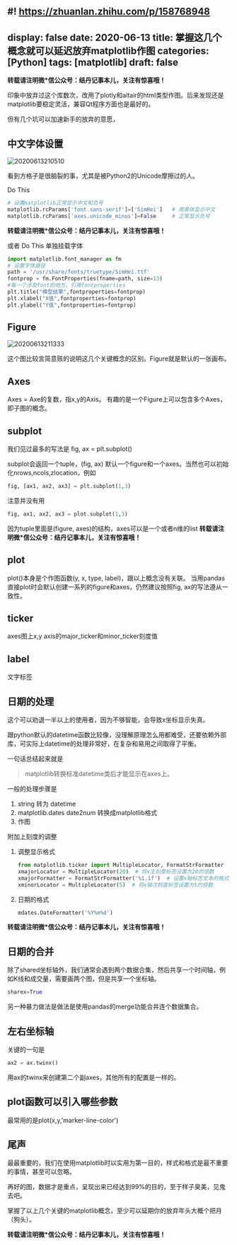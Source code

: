 #! https://zhuanlan.zhihu.com/p/158768948
---
display: false
date: 2020-06-13
title:  掌握这几个概念就可以延迟放弃matplotlib作图
categories: [Python]
tags: [matplotlib]
draft: false
---
**转载请注明微*信公众号：结丹记事本儿，关注有惊喜哦！**

印象中放弃过这个库数次，改用了plotly和altair的html类型作图。后来发现还是matplotlib要稳定灵活，兼容Qt程序方面也是最好的。

但有几个坑可以加速新手的放弃的意愿，

## 中文字体设置
![20200613210510](https://cdn.jsdelivr.net/gh/leeleilei/leeleilei.github.io/assets/images/20200613210510.png)

看到方格子是很脑裂的事，尤其是被Python2的Unicode摩擦过的人。

Do This
```python
# 设置matplotlib正常显示中文和负号
matplotlib.rcParams['font.sans-serif']=['SimHei']   # 用黑体显示中文
matplotlib.rcParams['axes.unicode_minus']=False     # 正常显示负号
```
**转载请注明微*信公众号：结丹记事本儿，关注有惊喜哦！**

或者 Do This 单独挂载字体
```python
import matplotlib.font_manager as fm
# 设置字体路径
path = '/usr/share/fonts/truetype/SimHei.ttf'
fontprop = fm.FontProperties(fname=path, size=13)
#每一个涉及font的地方，引用fontproperties
plt.title("模型结果",fontproperties=fontprop)
plt.xlabel("X值",fontproperties=fontprop)
plt.ylabel("Y值",fontproperties=fontprop)
```

## Figure

![20200613211333](https://cdn.jsdelivr.net/gh/leeleilei/leeleilei.github.io/assets/images/20200613211333.png)

这个图比较言简意赅的说明这几个关键概念的区别。Figure就是默认的一张画布。
## Axes

Axes = Axe的复数，指x,y的Axis。
有趣的是一个Figure上可以包含多个Axes，即子图的概念。

## subplot

我们见过最多的写法是 fig, ax = plt.subplot()

subplot会返回一个tuple，(fig, ax) 默认一个figure和一个axes。当然也可以初始化nrows,ncols,zlocation，例如
```python
fig, [ax1, ax2, ax3] = plt.subplot(1,3)
```

注意并没有用
```python
fig, ax1, ax2, ax3 = plot.subplot(1,3)
```
因为tuple里面是(figure, axes)的结构，axes可以是一个或者n维的list
**转载请注明微*信公众号：结丹记事本儿，关注有惊喜哦！**

## plot
plot()本身是个作图函数(y, x, type, label)，跟以上概念没有关联。
当用pandas直接plot时会默认创建一系列的figure和axes，仍然建议按照fig, ax的写法遵从一致性。

## ticker
axes图上x,y axis的major_ticker和minor_ticker刻度值

## label
文字标签

## 日期的处理
这个可以劝退一半以上的使用者，因为不够智能，会导致x坐标显示失真。

跟python默认的datetime函数比较像，没理解原理怎么用都难受，还要依赖外部库，可实际上datetime的处理非常好，在复杂和易用之间取得了平衡。

一句话总结起来就是

>matplotlib转换标准datetime类后才能显示在axes上。

一般的处理步骤是
1. string 转为 datetime
2. matplotlib.dates date2num 转换成matplotlib格式
3. 作图
   
附加上刻度的调整
1. 调整显示格式
    ```python
    from matplotlib.ticker import MultipleLocator, FormatStrFormatter
    xmajorLocator = MultipleLocator(20)  # 将x主刻度标签设置为20的倍数
    xmajorFormatter = FormatStrFormatter('%1.1f')  # 设置x轴标签文本的格式
    xminorLocator = MultipleLocator(5)  # 将x轴次刻度标签设置为5的倍数
    ```
2. 日期的格式
   ```python
   mdates.DateFormatter('%Y%m%d')
   ```
**转载请注明微*信公众号：结丹记事本儿，关注有惊喜哦！**

## 日期的合并
除了shared坐标轴外，我们通常会遇到两个数据合集，然后共享一个时间轴，例如K线和成交量，需要画两个图，但是共享一个坐标轴。

```python
sharex=True
```

另一种暴力做法是做法是使用pandas的merge功能合并连个数据集合。


## 左右坐标轴

关键的一句是

```python
ax2 = ax.twinx()
```

用ax的twinx来创建第二个副axes，其他所有的配置是一样的。


## plot函数可以引入哪些参数
最常用的是plot(x,y,'marker-line-color')

[](https://matplotlib.org/3.1.1/api/_as_gen/matplotlib.pyplot.plot.html?highlight=plot#matplotlib.pyplot.plot)

## 尾声

最最重要的，我们在使用matplotlib时以实用为第一目的，样式和格式是最不重要的事情，甚至可以忽略。

再好的图，数据才是重点，呈现出来已经达到99%的目的，至于样子臭美，见鬼去吧。

掌握了以上几个关键的matplotlib概念，至少可以延期你的放弃年头大概个把月（狗头）。

**转载请注明微*信公众号：结丹记事本儿，关注有惊喜哦！**
